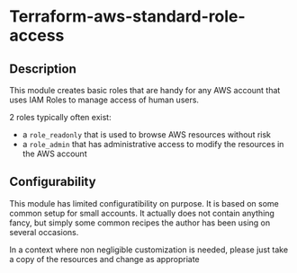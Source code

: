 # Terraform-aws-standard-role-access

## Description

This module creates basic roles that are handy for any AWS account that uses IAM Roles to manage
access of human users.

2 roles typically often exist:
* a `role_readonly` that is used to browse AWS resources without risk
* a `role_admin` that has administrative access to modify the resources in the AWS account

## Configurability

This module has limited configuratibility on purpose. It is based on some common setup for small
accounts. It actually does not contain anything fancy, but simply some common recipes the author has
been using on several occasions.

In a context where non negligible customization is needed, please just take a copy of the resources
and change as appropriate
